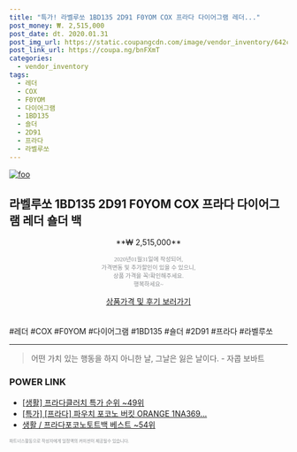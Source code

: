 ```yaml
--- 
title: "특가! 라벨루쏘 1BD135 2D91 F0YOM COX 프라다 다이어그램 레더..." 
post_money: ₩. 2,515,000 
post_date: dt. 2020.01.31 
post_img_url: https://static.coupangcdn.com/image/vendor_inventory/642c/a4440978a777d5fc656938244d3e402c82851459a5e22e99e80289652a00.jpg 
post_link_url: https://coupa.ng/bnFXmT 
categories: 
  - vendor_inventory 
tags: 
  - 레더 
  - COX 
  - F0YOM 
  - 다이어그램 
  - 1BD135 
  - 숄더 
  - 2D91 
  - 프라다 
  - 라벨루쏘 
--- 
```

[![foo](https://static.coupangcdn.com/image/vendor_inventory/642c/a4440978a777d5fc656938244d3e402c82851459a5e22e99e80289652a00.jpg)](https://coupa.ng/bnFXmT) 

## 라벨루쏘 1BD135 2D91 F0YOM COX 프라다 다이어그램 레더 숄더 백 
<p style="text-align: center;">**₩ 2,515,000**</p> 
<p style="text-align: center;"><span style="color: #898c8f; font-family: Georgia,Times,serif; font-size: 0.75em;">2020년01월31일에 작성되어, <br>가격변동 및 추가할인이 있을 수 있으니,<br> 상품 가격을 꼭!확인해주세요.<br>행복하세요~</span> 
</p>	 
<div markdown="0" style="text-align: center;"><a href="https://coupa.ng/bnFXmT" class="btn btn--success">상품가격 및 후기 보러가기</a></div> 
<br><br> 
  #레더 #COX #F0YOM #다이어그램 #1BD135 #숄더 #2D91 #프라다 #라벨루쏘 
<hr> 

> 어떤 가치 있는 행동을 하지 아니한 날, 그날은 잃은 날이다. - 자콥 보바트 


### POWER LINK

* <a href="https://blog.naver.com/sakai111/221783458851" target="_blank"> [생활] 프라다클러치 특가 순위 ~49위</a>
* <a href="https://blog.naver.com/sakai111/221787011123" target="_blank">[특가] [프라다] 파우치 포코노 버킷 ORANGE 1NA369...</a>
* <a href="https://blog.naver.com/santokki14/221783709395" target="_blank">생활 / 프라다포코노토트백 베스트 ~54위</a>

<span style="color: #898c8f; font-family: Georgia,Times,serif; font-size: 0.55em;">파트너스활동으로 작성자에게 일정액의 커미션이 제공될수 있습니다.</span> 
